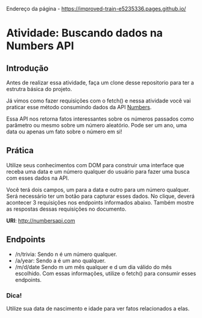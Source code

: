 Endereço da página - https://improved-train-e5235336.pages.github.io/
# Atividade: Buscando dados na Numbers API
## Introdução
Antes de realizar essa atividade, faça um clone desse repositorio para ter a estrutra básica do projeto.

Já vimos como fazer requisições com o fetch() e nessa atividade você vai praticar esse método consumindo dados da API [Numbers](http://numbersapi.com/).

Essa API nos retorna fatos interessantes sobre os números passados como parâmetro ou mesmo sobre um número aleatório. Pode ser um ano, uma data ou apenas um fato sobre o número em si!

## Prática
Utilize seus conhecimentos com DOM para construir uma interface que receba uma data e um número qualquer do usuário para fazer uma busca com esses dados na API.

Você terá dois campos, um para a data e outro para um número qualquer. Será necessário ter um botão para capturar esses dados. No clique, deverá acontecer 3 requisições nos endpoints informados abaixo. Também mostre as respostas dessas requisições no documento.

**URI**: http://numbersapi.com

## Endpoints
- /n/trivia: Sendo n é um número qualquer.
- /a/year: Sendo a é um ano qualquer.
- /m/d/date Sendo m um mês qualquer e d um dia válido do mês escolhido.
Com essas informações, utilize o fetch() para consumir esses endpoints.

### Dica!
Utilize sua data de nascimento e idade para ver fatos relacionados a elas.
